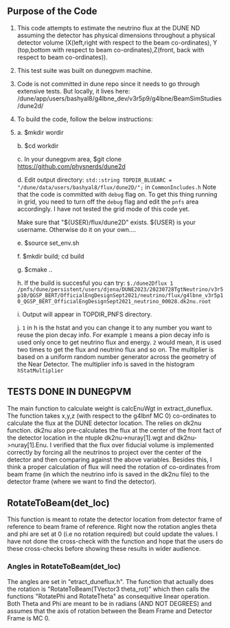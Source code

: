 ## Purpose of the Code
1. This code attempts to estimate the neutrino flux at the DUNE ND assuming the detector has physical dimensions throughout a physical detector volume (X(left,right with respect to the beam co-ordinates), Y (top,bottom with respect to beam co-ordinates),Z(front, back with respect to beam co-ordinates)).
  
2. This test suite was built on dunegpvm machine.
3. Code is not committed in dune repo since it needs to go through extensive tests. But locally, it lives here: /dune/app/users/bashyal8/g4lbne_dev/v3r5p9/g4lbne/BeamSimStudies/dune2d/
4. To build the code, follow the below instructions:
5. 
    a. $mkdir wordir

    b. $cd workdir
   
    c. In your dunegpvm area, $git clone https://github.com/physnerds/dune2d
   
    d. Edit output directory:
      `std::string TOPDIR_BLUEARC = "/dune/data/users/bashyal8/flux/dune2D/";` in `CommonIncludes.h`
      Note that the code is committed with `debug` flag on. To get this thing running in grid, you need to turn off the `debug` flag and edit the `pnfs` area accordingly. I have not tested the grid mode of this code yet.
   
      Make sure that "${USER}/flux/dune2D" exists. ${USER} is your username. Otherwise do it on your own....
   
    e. $source set_env.sh
   
    f. $mkdir build; cd build
    
    g. $cmake ..
   
    h. If the build is succesful you can try: `$./dune2Dflux 1 /pnfs/dune/persistent/users/djena/DUNE2023/20230728TgtNeutrino/v3r5p10/QGSP_BERT/OfficialEngDesignSept2021/neutrino/flux/g4lbne_v3r5p10_QGSP_BERT_OfficialEngDesignSept2021_neutrino_00028.dk2nu.root`
   
    i. Output will appear in TOPDIR_PNFS directory.
   
    j. `1` in h is the hstat and you can change it to any number you want to reuse the pion decay info. For example `1` means a pion decay info is used only once to get neutrino flux and energy. `2` would mean, it is used two times to get the flux and neutrino flux and so on. The multiplier is based on a uniform random number generator across the geometry of the Near Detector. The multiplier info is saved in the histogram `hStatMultiplier`
   

## TESTS DONE IN DUNEGPVM
 The main function to calculate weight is calcEnuWgt in extract_duneflux. The function takes x,y,z (with respect to the g4lbnf MC 0) co-ordinates to calculate the flux at the DUNE detector location. The relies on dk2nu function. dk2nu also pre-calculates the flux at the center of the front fact of the detector location in the ntuple dk2nu->nuray[1].wgt and dk2nu->nuray[1].Enu. I verified that the flux over fiducial volume is implemented correctly by forcing all the neutrinos to project over the center of the detector and then comparing against the above variables. 
 Besides this, I think a proper calculation of flux will need the rotation of co-ordinates from beam frame (in which the neutrino info is saved in the dk2nu file) to the detector frame (where we want to find the detector). 

 ## RotateToBeam(det_loc) 
 This function is meant to rotate the detector location from detector frame of reference to beam frame of reference. Right now the rotation angles theta and phi are set at 0 (i.e no rotation required) but could update the values. I have not done the cross-check with the function and hope that the users do these cross-checks before showing these results in wider audience.

### Angles in RotateToBeam(det_loc)
The angles are set in "etract_duneflux.h".
The function that actually does the rotation is "RotateToBeam(TVector3 theta_rot)" which then calls the functions "RotatePhi and RotateTheta" as consequitive linear operation. Both Theta and Phi are meant to be in radians (AND NOT DEGREES) and assumes that the axis of rotation between the Beam Frame and Detector Frame is MC 0. 



